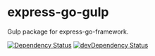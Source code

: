 # express-go-gulp
Gulp package for express-go-framework.

[![Dependency Status](https://img.shields.io/david/express-go/express-go.svg?label=deps)](https://david-dm.org/murphydanger/gulp-minify-css)
[![devDependency Status](https://img.shields.io/david/dev/express-go/express-go.svg?label=devDeps)](https://david-dm.org/murphydanger/gulp-minify-css#info=devDependencies)
